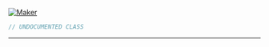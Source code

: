 <a href='https://github.com/ajthinking/archetype/blob/master/src/Endpoints/PHP/Maker.php'>![Maker](https://img.shields.io/badge/-Maker-blue)
```php
// UNDOCUMENTED CLASS
```
<hr>